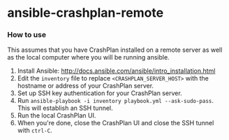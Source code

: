 # ansible-crashplan-remote

### How to use
This assumes that you have CrashPlan installed on a remote server as well as the local computer where you will be running ansible.

1. Install Ansible: http://docs.ansible.com/ansible/intro_installation.html
2. Edit the `inventory` file to replace `<CRASHPLAN_SERVER_HOST>` with the hostname or address of your CrashPlan server.
3. Set up SSH key authentication for your CrashPlan server.
4. Run `ansible-playbook -i inventory playbook.yml --ask-sudo-pass`. This will establish an SSH tunnel.
6. Run the local CrashPlan UI.
7. When you're done, close the CrashPlan UI and close the SSH tunnel with `ctrl-C`.
